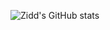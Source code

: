 ![Zidd's GitHub stats](https://github-readme-stats.vercel.app/api?username=mrziddux&show_icons=true)
